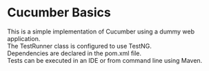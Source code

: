 # Cucumber Basics
This is a simple implementation of Cucumber using a dummy web application.  
The TestRunner class is configured to use TestNG.  
Dependencies are declared in the pom.xml file.  
Tests can be executed in an IDE or from command line using Maven. 
